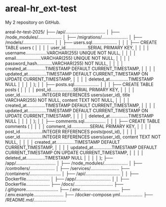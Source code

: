 # areal-hr_ext-test
My 2 repository on GitHub.

areal-hr-test-2025/
├── /api/................................
│   ├── /node_modules/...................
│   ├── /migrations/.....................
│   ├── /models/.........................
│   │   ├── users.sql....................
│   │   │   ├── CREATE TABLE users (
│   │   │   │   user_id..................SERIAL PRIMARY KEY,
│   │   │   │   username.................VARCHAR(255) UNIQUE NOT NULL,
│   │   │   │   email....................VARCHAR(255) UNIQUE NOT NULL,
│   │   │   │   password_hash............VARCHAR(255) NOT NULL,
│   │   │   │   created_at...............TIMESTAMP DEFAULT CURRENT_TIMESTAMP,
│   │   │   │   updated_at...............TIMESTAMP DEFAULT CURRENT_TIMESTAMP ON UPDATE CURRENT_TIMESTAMP,
│   │   │   │   deleted_at...............TIMESTAMP NULL
│   │   │   │ );
│   │   ├── posts.sql....................
│   │   │   ├── CREATE TABLE posts (
│   │   │   │   post_id..................SERIAL PRIMARY KEY,
│   │   │   │   user_id..................INTEGER REFERENCES users(user_id), title VARCHAR(255) NOT NULL, content TEXT NOT NULL,
│   │   │   │   created_at...............TIMESTAMP DEFAULT CURRENT_TIMESTAMP,
│   │   │   │   updated_at...............TIMESTAMP DEFAULT CURRENT_TIMESTAMP ON UPDATE CURRENT_TIMESTAMP,
│   │   │   │   deleted_at...............TIMESTAMP NULL
│   │   │   │ );
│   │   ├── comments.sql.................
│   │   │   ├── CREATE TABLE comments (
│   │   │   │   comment_id...............SERIAL PRIMARY KEY,
│   │   │   │   post_id..................INTEGER REFERENCES posts(post_id),
│   │   │   │   user_id..................INTEGER REFERENCES users(user_id), content TEXT NOT NULL,
│   │   │   │   created_at...............TIMESTAMP DEFAULT CURRENT_TIMESTAMP,
│   │   │   │   updated_at...............TIMESTAMP DEFAULT CURRENT_TIMESTAMP ON UPDATE CURRENT_TIMESTAMP,
│   │   │   │   deleted_at...............TIMESTAMP NULL
│   │   │   │ );
├── /app/................................
│   ├── /node_modules/...................
│   ├── /controllers/....................
│   ├── /services/.......................
├── /containers/.........................
│   ├── /api/............................
│   │   ├── Dockerfile...................
│   ├── /app/............................
│   │   ├── Dockerfile...................
├── /docs/...............................
├── /.gitignore..........................
├── /.env................................
├── /.env.example........................
├── /docker-compose.yml..................
├── /README.md/..........................
